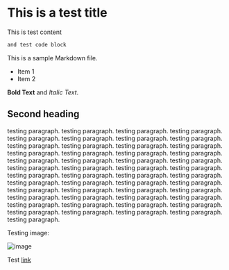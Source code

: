 # This is a test title

This is test content

```bash
and test code block
```

This is a sample Markdown file.

- Item 1
- Item 2

**Bold Text** and _Italic Text_.

## Second heading

testing paragraph. testing paragraph. testing paragraph. testing paragraph. testing paragraph. testing paragraph. testing paragraph. testing paragraph. testing paragraph. testing paragraph. testing paragraph. testing paragraph. testing paragraph. testing paragraph. testing paragraph. testing paragraph. testing paragraph. testing paragraph. testing paragraph. testing paragraph. testing paragraph. testing paragraph. testing paragraph. testing paragraph. testing paragraph. testing paragraph. testing paragraph. testing paragraph. testing paragraph. testing paragraph. testing paragraph. testing paragraph. testing paragraph. testing paragraph. testing paragraph. testing paragraph. testing paragraph. testing paragraph. testing paragraph. testing paragraph. testing paragraph. testing paragraph. testing paragraph. testing paragraph. testing paragraph. testing paragraph. testing paragraph. testing paragraph. testing paragraph.

Testing image:

![image](https://docs.celestia.org/Celestia-og.png)

Test [link](https://google.com)